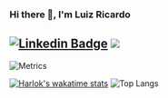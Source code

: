 ### Hi there 👋, I'm Luiz Ricardo

[![Linkedin Badge](https://img.shields.io/badge/-rickluizms-blue?style=flat-square&logo=Linkedin&logoColor=white&link=https://www.linkedin.com/in/rickluizms/)](https://www.linkedin.com/in/rickluizms/)
![](https://komarev.com/ghpvc/?username=rickluizms&color=dc143c)
---

![Metrics](https://metrics.lecoq.io/rickluizms?template=classic&isocalendar=1&languages=1&achievements=1&base=header%2C%20activity%2C%20community%2C%20repositories%2C%20metadata&base.indepth=false&base.hireable=false&base.skip=false&isocalendar=false&isocalendar.duration=half-year&languages=false&languages.limit=8&languages.threshold=0%25&languages.other=false&languages.colors=github&languages.sections=most-used&languages.indepth=false&languages.analysis.timeout=15&languages.analysis.timeout.repositories=7.5&languages.categories=markup%2C%20programming&languages.recent.categories=markup%2C%20programming&languages.recent.load=300&languages.recent.days=14&achievements=false&achievements.threshold=C&achievements.secrets=true&achievements.display=detailed&achievements.limit=0&config.timezone=America%2FSao_Paulo)
  
[![Harlok's wakatime stats](https://github-readme-stats.vercel.app/api/wakatime?username=rickluizms&layout=compact)](https://github.com/anuraghazra/github-readme-stats)
![Top Langs](https://github-readme-stats.vercel.app/api/top-langs/?username=rickluizms&layout=compact)



  

  
